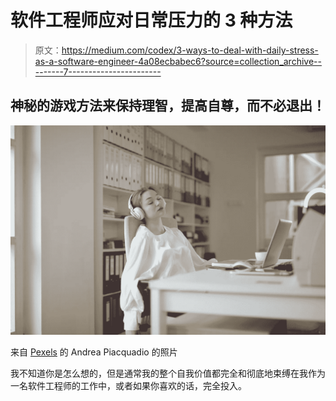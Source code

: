# 软件工程师应对日常压力的 3 种方法

> 原文：<https://medium.com/codex/3-ways-to-deal-with-daily-stress-as-a-software-engineer-4a08ecbabec6?source=collection_archive---------7----------------------->

## 神秘的游戏方法来保持理智，提高自尊，而不必退出！

![](img/f6d7ec88488f880972d5dbe562d3d4fc.png)

来自 [Pexels](https://www.pexels.com/photo/woman-in-white-dress-shirt-sitting-on-chair-3790224/?utm_content=attributionCopyText&utm_medium=referral&utm_source=pexels) 的 Andrea Piacquadio 的照片

我不知道你是怎么想的，但是通常我的整个自我价值都完全和彻底地束缚在我作为一名软件工程师的工作中，或者如果你喜欢的话，完全投入。